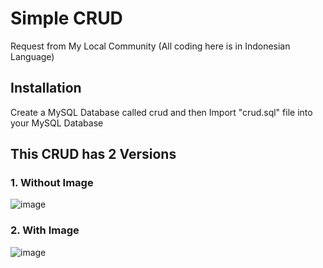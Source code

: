 # Simple CRUD
Request from My Local Community (All coding here is in Indonesian Language)


## Installation
Create a MySQL Database called crud and then Import "crud.sql" file into your MySQL Database


## This CRUD has 2 Versions
### 1. Without Image
![image](https://user-images.githubusercontent.com/79379934/150871992-c89996c2-c889-4372-b97a-e944a4b7de04.png)


### 2. With Image
![image](https://user-images.githubusercontent.com/79379934/150872033-9721653b-641c-4630-ba66-91e33d578192.png)
